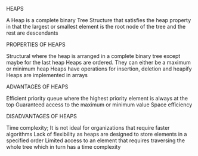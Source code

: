HEAPS

A Heap is a complete binary Tree Structure that satisfies the heap property in that the largest or smallest element is the root node of the tree and the rest are descendants

PROPERTIES OF HEAPS

Structural where the heap is arranged in a complete binary tree except maybe for the last heap
Heaps are ordered. They can either be a maximum or minimum heap
Heaps have operations for insertion, deletion and heapify
Heaps are implemented in arrays

ADVANTAGES OF HEAPS

Efficient priority queue where the highest priority element is always at the top
Guaranteed access to the maximum or minimum value
Space efficiency

DISADVANTAGES OF HEAPS

Time complexity; It is not ideal for organizations that require faster algorithms
Lack of flexibility as heaps are designed to store elements in a specified order
Limited access to an element that requires traversing the whole tree which in turn has a time complexity
